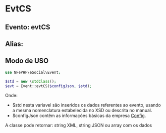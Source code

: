 # EvtCS

## Evento: evtCS

## Alias: 


## Modo de USO

```php
use NFePHP\eSocial\Event;

$std = new \stdClass();
$evt = Event::evtCS($configJson, $std);
```

Onde:
- $std nesta variavel são inseridos os dados referentes ao evento, usando a mesma nomenclatura estabelecida no XSD ou descrita no manual.
- $configJson contêm as informações básicas da empresa [Config](Config.md).

A classe pode retornar: string XML, string JSON ou array com os dados

